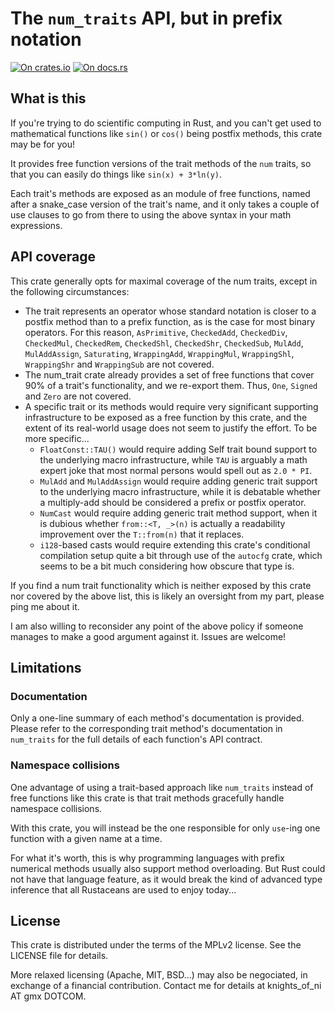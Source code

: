 # The `num_traits` API, but in prefix notation

[![On crates.io](https://img.shields.io/crates/v/prefix_num_ops.svg)](https://crates.io/crates/prefix_num_ops)
[![On docs.rs](https://docs.rs/prefix_num_ops/badge.svg)](https://docs.rs/prefix_num_ops/)


## What is this

If you're trying to do scientific computing in Rust, and you can't get used
to mathematical functions like `sin()` or `cos()` being postfix methods, this
crate may be for you!

It provides free function versions of the trait methods of the `num` traits,
so that you can easily do things like `sin(x) + 3*ln(y)`.

Each trait's methods are exposed as an module of free functions, named after
a snake_case version of the trait's name, and it only takes a couple of use
clauses to go from there to using the above syntax in your math expressions.


## API coverage

This crate generally opts for maximal coverage of the num traits, except in
the following circumstances:

- The trait represents an operator whose standard notation is closer to a
  postfix method than to a prefix function, as is the case for most binary
  operators. For this reason, `AsPrimitive`, `CheckedAdd`, `CheckedDiv`,
  `CheckedMul`, `CheckedRem`, `CheckedShl`, `CheckedShr`, `CheckedSub`,
  `MulAdd`, `MulAddAssign`, `Saturating`, `WrappingAdd`, `WrappingMul`,
  `WrappingShl`, `WrappingShr` and `WrappingSub` are not covered.
- The num_trait crate already provides a set of free functions that cover
  90% of a trait's functionality, and we re-export them. Thus, `One`,
  `Signed` and `Zero` are not covered.
- A specific trait or its methods would require very significant supporting
  infrastructure to be exposed as a free function by this crate, and the
  extent of its real-world usage does not seem to justify the effort.
  To be more specific...
    * `FloatConst::TAU()` would require adding Self trait bound support to
      the underlying macro infrastructure, while `TAU` is arguably a math
      expert joke that most normal persons would spell out as `2.0 * PI`.
    * `MulAdd` and `MulAddAssign` would require adding generic trait support
      to the underlying macro infrastructure, while it is debatable whether
      a multiply-add should be considered a prefix or postfix operator.
    * `NumCast` would require adding generic trait method support, when it
      is dubious whether `from::<T, _>(n)` is actually a readability
      improvement over the `T::from(n)` that it replaces.
    * `i128`-based casts would require extending this crate's conditional
      compilation setup quite a bit through use of the `autocfg` crate,
      which seems to be a bit much considering how obscure that type is.

If you find a num trait functionality which is neither exposed by this
crate nor covered by the above list, this is likely an oversight from my
part, please ping me about it.

I am also willing to reconsider any point of the above policy if someone
manages to make a good argument against it. Issues are welcome!


## Limitations

### Documentation

Only a one-line summary of each method's documentation is provided. Please
refer to the corresponding trait method's documentation in `num_traits` for
the full details of each function's API contract.

### Namespace collisions

One advantage of using a trait-based approach like `num_traits` instead of
free functions like this crate is that trait methods gracefully handle
namespace collisions.

With this crate, you will instead be the one responsible for only `use`-ing
one function with a given name at a time.

For what it's worth, this is why programming languages with prefix numerical
methods usually also support method overloading. But Rust could not have
that language feature, as it would break the kind of advanced type inference
that all Rustaceans are used to enjoy today...


## License

This crate is distributed under the terms of the MPLv2 license. See the LICENSE
file for details.

More relaxed licensing (Apache, MIT, BSD...) may also be negociated, in exchange
of a financial contribution. Contact me for details at knights_of_ni AT gmx DOTCOM.
